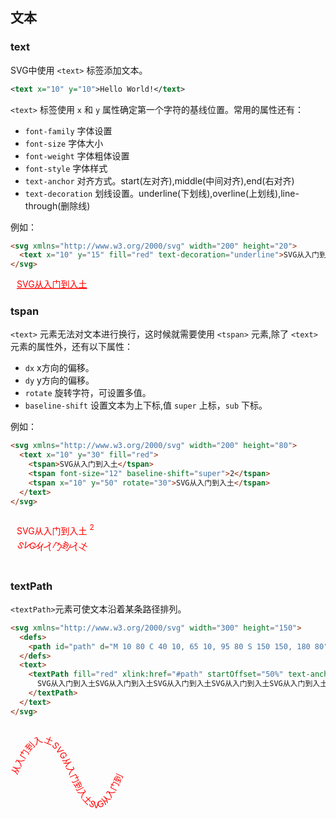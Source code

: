 ## 文本
### text
SVG中使用 `<text>` 标签添加文本。
```xml
<text x="10" y="10">Hello World!</text>
```
`<text>` 标签使用 `x` 和 `y` 属性确定第一个字符的基线位置。常用的属性还有：
- `font-family` 字体设置
- `font-size` 字体大小
- `font-weight` 字体粗体设置
- `font-style` 字体样式
- `text-anchor` 对齐方式。start(左对齐),middle(中间对齐),end(右对齐)
- `text-decoration` 划线设置。underline(下划线),overline(上划线),line-through(删除线)

例如：
```html
<svg xmlns="http://www.w3.org/2000/svg" width="200" height="20">
  <text x="10" y="15" fill="red" text-decoration="underline">SVG从入门到入土</text>
</svg>
```
<ClientOnly>
  <el-card class="card">
    <svg xmlns="http://www.w3.org/2000/svg" width="200" height="20">
      <text x="10" y="15" fill="red" text-decoration="underline">SVG从入门到入土</text>
    </svg>
  </el-card>
</ClientOnly>

### tspan
`<text>` 元素无法对文本进行换行，这时候就需要使用 `<tspan>` 元素,除了 `<text>` 元素的属性外，还有以下属性：
- `dx` x方向的偏移。
- `dy` y方向的偏移。
- `rotate` 旋转字符，可设置多值。
- `baseline-shift` 设置文本为上下标,值 `super` 上标，`sub` 下标。

例如：
```html
<svg xmlns="http://www.w3.org/2000/svg" width="200" height="80">
  <text x="10" y="30" fill="red">
    <tspan>SVG从入门到入土</tspan>
    <tspan font-size="12" baseline-shift="super">2</tspan>
    <tspan x="10" y="50" rotate="30">SVG从入门到入土</tspan>
  </text>
</svg>
```

<ClientOnly>
  <el-card class="card">
    <svg xmlns="http://www.w3.org/2000/svg" width="180" height="80">
      <text x="10" y="30" fill="red">
        <tspan>SVG从入门到入土</tspan>
        <tspan font-size="12" baseline-shift="super">2</tspan>
        <tspan x="10" y="50" rotate="30">SVG从入门到入土</tspan>
      </text>
    </svg>
  </el-card>
</ClientOnly>

### textPath
`<textPath>`元素可使文本沿着某条路径排列。
```html
<svg xmlns="http://www.w3.org/2000/svg" width="300" height="150">
  <defs>
    <path id="path" d="M 10 80 C 40 10, 65 10, 95 80 S 150 150, 180 80"></path>
  </defs>
  <text>
    <textPath fill="red" xlink:href="#path" startOffset="50%" text-anchor="middle">
      SVG从入门到入土SVG从入门到入土SVG从入门到入土SVG从入门到入土SVG从入门到入土
    </textPath>
  </text>
</svg>
```
<ClientOnly>
  <el-card class="card">
    <svg xmlns="http://www.w3.org/2000/svg" width="200" height="150">
      <defs>
        <path id="path" d="M 10 80 C 40 10, 65 10, 95 80 S 150 150, 180 80"></path>
      </defs>
      <text>
        <textPath fill="red" xlink:href="#path" startOffset="50%" text-anchor="middle">
          SVG从入门到入土SVG从入门到入土SVG从入门到入土SVG从入门到入土SVG从入门到入土
        </textPath>
      </text>
    </svg>
  </el-card>
</ClientOnly>
